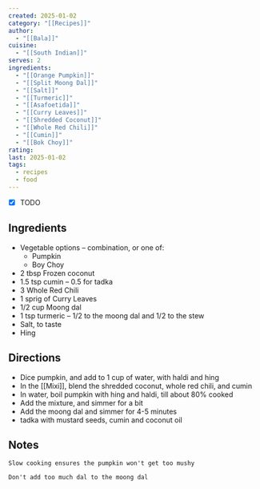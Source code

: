```yaml
---
created: 2025-01-02
category: "[[Recipes]]"
author:
  - "[[Bala]]"
cuisine:
  - "[[South Indian]]"
serves: 2
ingredients:
  - "[[Orange Pumpkin]]"
  - "[[Split Moong Dal]]"
  - "[[Salt]]"
  - "[[Turmeric]]"
  - "[[Asafoetida]]"
  - "[[Curry Leaves]]"
  - "[[Shredded Coconut]]"
  - "[[Whole Red Chili]]"
  - "[[Cumin]]"
  - "[[Bok Choy]]"
rating: 
last: 2025-01-02
tags:
  - recipes
  - food
---
```

- [x] TODO

## Ingredients

- Vegetable options – combination, or one of:
	- Pumpkin
	- Boy Choy
- 2 tbsp Frozen coconut
- 1.5 tsp cumin – 0.5 for tadka
- 3 Whole Red Chili
- 1 sprig of Curry Leaves
- 1/2 cup Moong dal
- 1 tsp turmeric – 1/2 to the moong dal and 1/2 to the stew
- Salt, to taste
- Hing

## Directions

- Dice pumpkin, and add to 1 cup of water, with haldi and hing
- In the [[Mixi]], blend the shredded coconut, whole red chili, and cumin
- In water, boil pumpkin with hing and haldi, till about 80% cooked
- Add the mixture, and simmer for a bit
- Add the moong dal and simmer for 4-5 minutes
- tadka with mustard seeds, cumin and coconut oil

## Notes

```ad-tip
Slow cooking ensures the pumpkin won't get too mushy
```

```ad-tip
Don't add too much dal to the moong dal
```